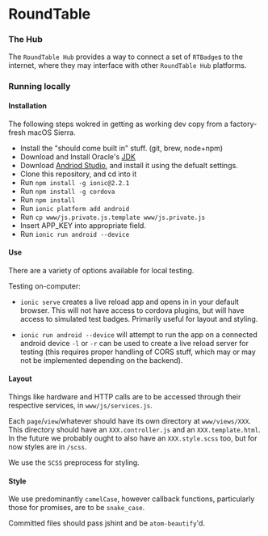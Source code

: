 # RoundTable
### The Hub

The `RoundTable Hub` provides a way to connect a set of `RTBadge`s to the internet,
where they may interface with other `RoundTable Hub` platforms.

### Running locally

#### Installation
The following steps wokred in getting as working dev copy from a factory-fresh macOS Sierra.
- Install the "should come built in" stuff. (git, brew, node+npm)
- Download and Install Oracle's [JDK](http://www.oracle.com/technetwork/java/javase/downloads/jdk8-downloads-2133151.html)
- Download [Andriod Studio](https://developer.android.com/studio/index.html), and install it using the defualt settings.
- Clone this repository, and cd into it
- Run `npm install -g ionic@2.2.1`
- Run `npm install -g cordova`
- Run `npm install`
- Run `ionic platform add android`
- Run `cp www/js.private.js.template www/js.private.js`
- Insert APP_KEY into appropriate field. 
- Run `ionic run android --device`



#### Use
There are a variety of options available for local testing.

Testing on-computer:
- `ionic serve` creates a live reload app and opens in in your default browser.
 This will not have access to cordova plugins, but will have access to simulated test badges.
 Primarily useful for layout and styling.

 - `ionic run android --device` will attempt to run the app on a connected android device `-l` or `-r` can
 be used to create a live reload server for testing (this requires proper handling of CORS stuff, which may or may not be implemented depending on the backend).


#### Layout

Things like hardware and HTTP calls are to be accessed
through their respective services, in `www/js/services.js`.

Each `page`/`view`/whatever should have its own directory at `www/views/XXX`. This
directory should have an `XXX.controller.js` and an `XXX.template.html`. In the future
we probably ought to also have an `XXX.style.scss` too, but for now styles are in `/scss`.

We use the `SCSS` preprocess for styling.  

#### Style

We use predominantly `camelCase`, however callback functions, particularly those for
promises, are to be `snake_case`.

Committed files should pass jshint and be `atom-beautify`'d.
